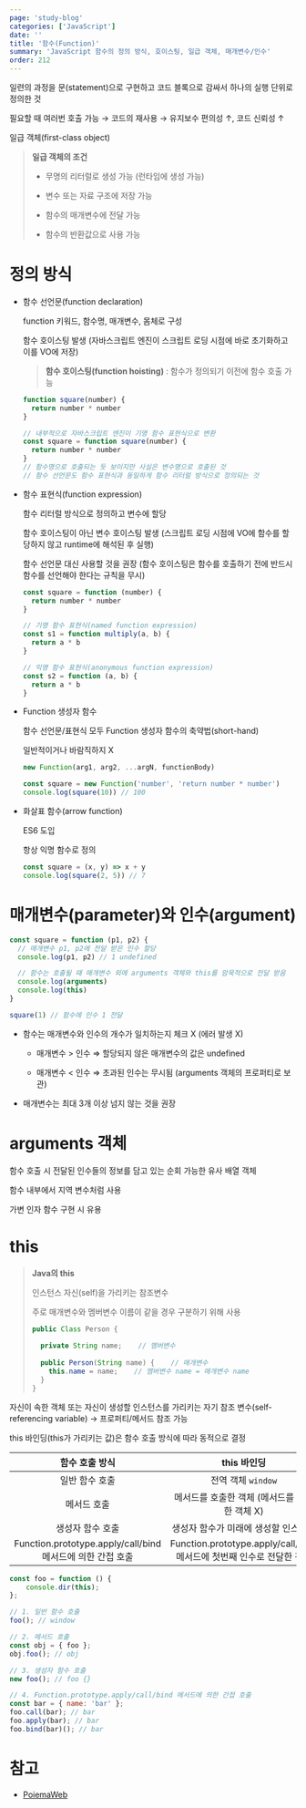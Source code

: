 ```yaml
---
page: 'study-blog'
categories: ['JavaScript']
date: ''
title: '함수(Function)'
summary: 'JavaScript 함수의 정의 방식, 호이스팅, 일급 객체, 매개변수/인수'
order: 212
---
```


일련의 과정을 문(statement)으로 구현하고 코드 블록으로 감싸서 하나의 실행 단위로 정의한 것

필요할 때 여러번 호출 가능 → 코드의 재사용 → 유지보수 편의성 ↑, 코드 신뢰성 ↑

일급 객체(first-class object)

> **일급 객체의 조건**
>
> - 무명의 리터럴로 생성 가능 (런타임에 생성 가능)
>
> - 변수 또는 자료 구조에 저장 가능
>
> - 함수의 매개변수에 전달 가능
>
> - 함수의 반환값으로 사용 가능

# 정의 방식

- 함수 선언문(function declaration)

  function 키워드, 함수명, 매개변수, 몸체로 구성

  함수 호이스팅 발생 (자바스크립트 엔진이 스크립트 로딩 시점에 바로 초기화하고 이를 VO에 저장)

  > **함수 호이스팅(function hoisting)** : 함수가 정의되기 이전에 함수 호출 가능

  ```js
  function square(number) {
    return number * number
  }

  // 내부적으로 자바스크립트 엔진이 기명 함수 표현식으로 변환
  const square = function square(number) {
    return number * number
  }
  // 함수명으로 호출되는 듯 보이지만 사실은 변수명으로 호출된 것
  // 함수 선언문도 함수 표현식과 동일하게 함수 리터럴 방식으로 정의되는 것
  ```

- 함수 표현식(function expression)

  함수 리터럴 방식으로 정의하고 변수에 할당

  함수 호이스팅이 아닌 변수 호이스팅 발생 (스크립트 로딩 시점에 VO에 함수를 할당하지 않고 runtime에 해석된 후 실행)

  함수 선언문 대신 사용할 것을 권장 (함수 호이스팅은 함수를 호출하기 전에 반드시 함수를 선언해야 한다는 규칙을 무시)

  ```js
  const square = function (number) {
    return number * number
  }

  // 기명 함수 표현식(named function expression)
  const s1 = function multiply(a, b) {
    return a * b
  }

  // 익명 함수 표현식(anonymous function expression)
  const s2 = function (a, b) {
    return a * b
  }
  ```

- Function 생성자 함수

  함수 선언문/표현식 모두 Function 생성자 함수의 축약법(short-hand)

  일반적이거나 바람직하지 X

  ```js
  new Function(arg1, arg2, ...argN, functionBody)
  ```

  ```js
  const square = new Function('number', 'return number * number')
  console.log(square(10)) // 100
  ```

- 화살표 함수(arrow function)

  ES6 도입

  항상 익명 함수로 정의

  ```javascript
  const square = (x, y) => x + y
  console.log(square(2, 5)) // 7
  ```

# 매개변수(parameter)와 인수(argument)

```js
const square = function (p1, p2) {
  // 매개변수 p1, p2에 전달 받은 인수 할당
  console.log(p1, p2) // 1 undefined

  // 함수는 호출될 때 매개변수 외에 arguments 객체와 this를 암묵적으로 전달 받음
  console.log(arguments)
  console.log(this)
}

square(1) // 함수에 인수 1 전달
```

- 함수는 매개변수와 인수의 개수가 일치하는지 체크 X (에러 발생 X)

  - 매개변수 > 인수 ⇒ 할당되지 않은 매개변수의 값은 undefined

  - 매개변수 < 인수 ⇒ 초과된 인수는 무시됨 (arguments 객체의 프로퍼티로 보관)

- 매개변수는 최대 3개 이상 넘지 않는 것을 권장

# arguments 객체

함수 호출 시 전달된 인수들의 정보를 담고 있는 순회 가능한 유사 배열 객체

함수 내부에서 지역 변수처럼 사용

가변 인자 함수 구현 시 유용

# this

> **Java의 this**
>
> 인스턴스 자신(self)을 가리키는 참조변수
>
> 주로 매개변수와 멤버변수 이름이 같을 경우 구분하기 위해 사용
>
> ```java
> public Class Person {
>  
>   private String name;    // 멤버변수
>  
>   public Person(String name) {    // 매개변수
>     this.name = name;    // 멤버변수 name = 매개변수 name
>   }
> }
> ```

자신이 속한 객체 또는 자신이 생성할 인스턴스를 가리키는 자기 참조 변수(self-referencing variable) → 프로퍼티/메서드 참조 가능

this 바인딩(this가 가리키는 값)은 함수 호출 방식에 따라 동적으로 결정

|                       함수 호출 방식                       |                         this 바인딩                          |
| :--------------------------------------------------------: | :----------------------------------------------------------: |
|                       일반 함수 호출                       |                      전역 객체 `window`                      |
|                        메서드 호출                         |        메서드를 호출한 객체 (메서드를 소유한 객체 X)         |
|                      생성자 함수 호출                      |             생성자 함수가 미래에 생성할 인스터스             |
| Function.prototype.apply/call/bind 메서드에 의한 간접 호출 | Function.prototype.apply/call/bind 메서드에 첫번째 인수로 전달한 객체 |

```javascript
const foo = function () {
	console.dir(this);
};

// 1. 일반 함수 호출
foo(); // window

// 2. 메서드 호출
const obj = { foo };
obj.foo(); // obj

// 3. 생성자 함수 호출
new foo(); // foo {}

// 4. Function.prototype.apply/call/bind 메서드에 의한 간접 호출
const bar = { name: 'bar' };
foo.call(bar); // bar
foo.apply(bar); // bar
foo.bind(bar)(); // bar
```

# 참고

- [PoiemaWeb](https://poiemaweb.com/js-function)
